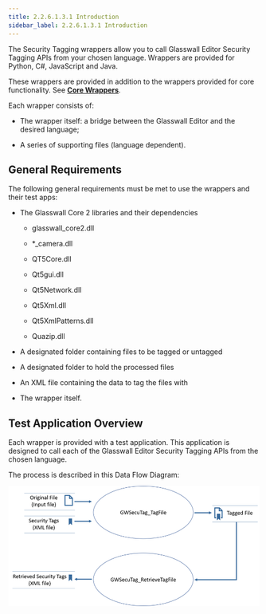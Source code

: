 ```yaml
---
title: 2.2.6.1.3.1 Introduction
sidebar_label: 2.2.6.1.3.1 Introduction
---
```

The Security Tagging wrappers allow you to call Glasswall Editor Security Tagging APIs from your chosen language. Wrappers are provided for Python, C#, JavaScript and Java.

These wrappers are provided in addition to the wrappers provided for core functionality. See [**Core Wrappers**](../../2_2_6_2-sdk_wrappers/2_2_6_2_1-introduction.md).

Each wrapper consists of:

- The wrapper itself: a bridge between the Glasswall Editor and the desired language;

- A series of supporting files (language dependent).

## General Requirements

The following general requirements must be met to use the wrappers and their test apps:

- The Glasswall Core 2 libraries and their dependencies

  - glasswall\_core2.dll

  - \*\_camera.dll

  - QT5Core.dll

  - Qt5gui.dll

  - Qt5Network.dll

  - Qt5Xml.dll

  - Qt5XmlPatterns.dll

  - Quazip.dll

- A designated folder containing files to be tagged or untagged

- A designated folder to hold the processed files

- An XML file containing the data to tag the files with

- The wrapper itself.

## Test Application Overview

Each wrapper is provided with a test application. This application is designed to call each of the Glasswall Editor Security Tagging APIs from the chosen language.

The process is described in this Data Flow Diagram:

![](media/securitytagging.png)

